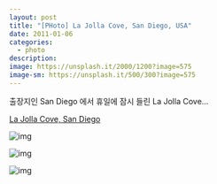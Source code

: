 ```yaml
---
layout: post
title: "[PHoto] La Jolla Cove, San Diego, USA"
date: 2011-01-06
categories:
  - photo
description: 
image: https://unsplash.it/2000/1200?image=575
image-sm: https://unsplash.it/500/300?image=575
---
```


출장지인 San Diego 에서 휴일에 잠시 들린 La Jolla Cove…

[La Jolla Cove, San Diego](http://en.wikipedia.org/wiki/La_Jolla_Cove)

<!--more--> 

![img](http://i947.photobucket.com/albums/ad312/tkhwang/blog1/DSC_6458.jpg)

![img](http://i947.photobucket.com/albums/ad312/tkhwang/blog1/DSC_62681.jpg)

![img](http://i947.photobucket.com/albums/ad312/tkhwang/blog1/DSC_6357.jpg)
